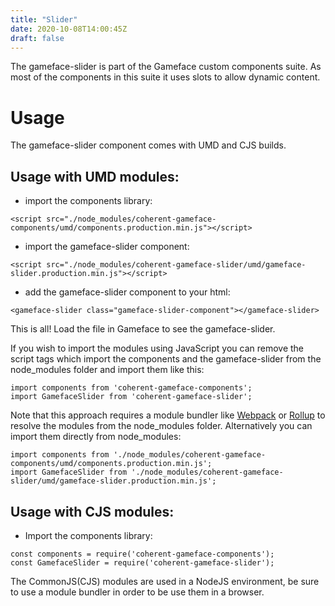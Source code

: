 ```yaml
---
title: "Slider"
date: 2020-10-08T14:00:45Z
draft: false
---
```


<!--Copyright (c) Coherent Labs AD. All rights reserved. -->

The gameface-slider is part of the Gameface custom components suite. As most of the components in this suite it uses slots to allow dynamic content.


Usage
===================
The gameface-slider component comes with UMD and CJS builds.

## Usage with UMD modules:

* import the components library:

~~~~{.html}
<script src="./node_modules/coherent-gameface-components/umd/components.production.min.js"></script>
~~~~

* import the gameface-slider component:

~~~~{.html}
<script src="./node_modules/coherent-gameface-slider/umd/gameface-slider.production.min.js"></script>
~~~~

* add the gameface-slider component to your html:

~~~~{.html}
<gameface-slider class="gameface-slider-component"></gameface-slider>
~~~~

This is all! Load the file in Gameface to see the gameface-slider.

If you wish to import the modules using JavaScript you can remove the script tags
which import the components and the gameface-slider from the node_modules folder and import them like this:

~~~~{.js}
import components from 'coherent-gameface-components';
import GamefaceSlider from 'coherent-gameface-slider';
~~~~

Note that this approach requires a module bundler like [Webpack](https://webpack.js.org/) or [Rollup](https://rollupjs.org/guide/en/) to resolve the
modules from the node_modules folder. Alternatively you can import them directly from node_modules:

~~~~{.js}
import components from './node_modules/coherent-gameface-components/umd/components.production.min.js';
import GamefaceSlider from './node_modules/coherent-gameface-slider/umd/gameface-slider.production.min.js';
~~~~

## Usage with CJS modules:

* Import the components library:

~~~~{.js}
const components = require('coherent-gameface-components');
const GamefaceSlider = require('coherent-gameface-slider');
~~~~

The CommonJS(CJS) modules are used in a NodeJS environment, be sure to use a module
bundler in order to be use them in a browser.